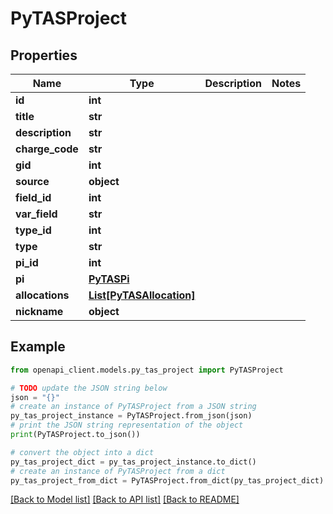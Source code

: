 # PyTASProject


## Properties

Name | Type | Description | Notes
------------ | ------------- | ------------- | -------------
**id** | **int** |  | 
**title** | **str** |  | 
**description** | **str** |  | 
**charge_code** | **str** |  | 
**gid** | **int** |  | 
**source** | **object** |  | 
**field_id** | **int** |  | 
**var_field** | **str** |  | 
**type_id** | **int** |  | 
**type** | **str** |  | 
**pi_id** | **int** |  | 
**pi** | [**PyTASPi**](PyTASPi.md) |  | 
**allocations** | [**List[PyTASAllocation]**](PyTASAllocation.md) |  | 
**nickname** | **object** |  | 

## Example

```python
from openapi_client.models.py_tas_project import PyTASProject

# TODO update the JSON string below
json = "{}"
# create an instance of PyTASProject from a JSON string
py_tas_project_instance = PyTASProject.from_json(json)
# print the JSON string representation of the object
print(PyTASProject.to_json())

# convert the object into a dict
py_tas_project_dict = py_tas_project_instance.to_dict()
# create an instance of PyTASProject from a dict
py_tas_project_from_dict = PyTASProject.from_dict(py_tas_project_dict)
```
[[Back to Model list]](../README.md#documentation-for-models) [[Back to API list]](../README.md#documentation-for-api-endpoints) [[Back to README]](../README.md)


